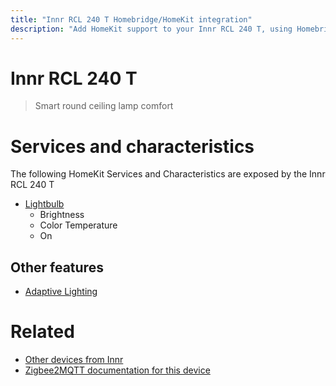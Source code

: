 ```yaml
---
title: "Innr RCL 240 T Homebridge/HomeKit integration"
description: "Add HomeKit support to your Innr RCL 240 T, using Homebridge, Zigbee2MQTT and homebridge-z2m."
---
```

<!---
This file has been GENERATED using src/docgen/docgen.ts
DO NOT EDIT THIS FILE MANUALLY!
-->
# Innr RCL 240 T
> Smart round ceiling lamp comfort


# Services and characteristics
The following HomeKit Services and Characteristics are exposed by
the Innr RCL 240 T

* [Lightbulb](../../light.md)
  * Brightness
  * Color Temperature
  * On

## Other features
* [Adaptive Lighting](../../light.md)

# Related
* [Other devices from Innr](../index.md#innr)
* [Zigbee2MQTT documentation for this device](https://www.zigbee2mqtt.io/devices/RCL_240_T.html)